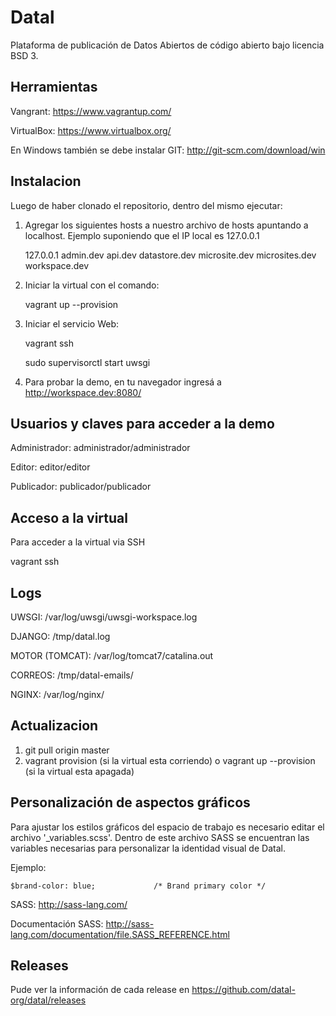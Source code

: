 
Datal
=====
Plataforma de publicación de Datos Abiertos de código abierto bajo licencia BSD 3.


Herramientas
------------

Vangrant: https://www.vagrantup.com/

VirtualBox: https://www.virtualbox.org/

En Windows también se debe instalar GIT: http://git-scm.com/download/win


Instalacion
-----------

Luego de haber clonado el repositorio, dentro del mismo ejecutar:

1. Agregar los siguientes hosts a nuestro archivo de hosts apuntando a localhost. Ejemplo suponiendo que el IP local es 127.0.0.1

    127.0.0.1 admin.dev api.dev datastore.dev microsite.dev microsites.dev  workspace.dev

2. Iniciar la virtual con el comando:

    vagrant up --provision

3. Iniciar el servicio Web:

    vagrant ssh
    
    sudo supervisorctl start uwsgi

4. Para probar la demo, en tu navegador ingresá a http://workspace.dev:8080/


Usuarios y claves para acceder a la demo
----------------------------------------

Administrador: administrador/administrador

Editor: editor/editor

Publicador: publicador/publicador


Acceso a la virtual
-------------------


Para acceder a la virtual via SSH

  vagrant ssh


Logs
----
  UWSGI: /var/log/uwsgi/uwsgi-workspace.log
  
  DJANGO: /tmp/datal.log
    
  MOTOR (TOMCAT): /var/log/tomcat7/catalina.out
  
  CORREOS: /tmp/datal-emails/
  
  NGINX: /var/log/nginx/


Actualizacion
-------------

1. git pull origin master
2. vagrant provision (si la virtual esta corriendo) o vagrant up --provision (si la virtual esta apagada)


Personalización de aspectos gráficos
---------

Para ajustar los estilos gráficos del espacio de trabajo es necesario editar el archivo '_variables.scss'. Dentro de este 
archivo SASS se encuentran las variables necesarias para personalizar la identidad visual de Datal. 

Ejemplo:

    $brand-color: blue;				/* Brand primary color */


SASS: http://sass-lang.com/

Documentación SASS: http://sass-lang.com/documentation/file.SASS_REFERENCE.html


Releases
--------


Pude ver la información de cada release en https://github.com/datal-org/datal/releases
